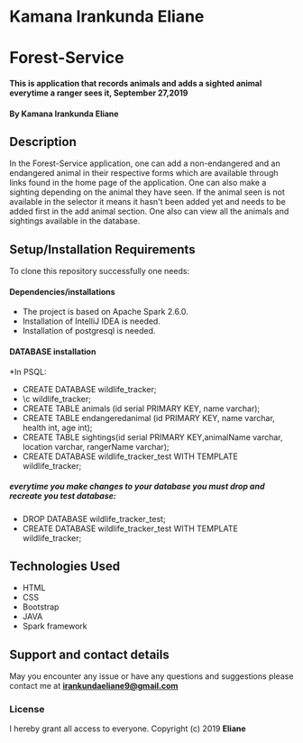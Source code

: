 # Kamana Irankunda Eliane
# Forest-Service
#### This is application that records animals and adds a sighted animal everytime a ranger sees it, September 27,2019
#### By **Kamana Irankunda Eliane**
## Description
In the Forest-Service application, one can add a non-endangered and an endangered animal in their respective forms which are available through links found in the home page of the application. One can also make a sighting depending on the animal they have seen. If the animal seen is not available in the selector it means it hasn't been added yet and needs to be added first in the add animal section. One also can view all the animals and sightings available in the database. 
## Setup/Installation Requirements
To clone this repository successfully one needs:
#### Dependencies/installations
* The project is based on Apache Spark 2.6.0.
* Installation of IntelliJ IDEA is needed.
* Installation of postgresql is needed.
#### DATABASE installation
*In PSQL:
* CREATE DATABASE wildlife_tracker;
*  \c wildlife_tracker;
* CREATE TABLE animals (id serial PRIMARY KEY, name varchar);
* CREATE TABLE endangeredanimal (id PRIMARY KEY, name varchar, health int, age int);
* CREATE TABLE sightings(id serial PRIMARY KEY,animalName varchar, location varchar, rangerName varchar);
* CREATE DATABASE wildlife_tracker_test WITH TEMPLATE wildlife_tracker;
##### everytime you make changes to your database you must drop and recreate you test database:
* DROP DATABASE wildlife_tracker_test;
* CREATE DATABASE wildlife_tracker_test WITH TEMPLATE wildlife_tracker;
## Technologies Used
* HTML
* CSS
* Bootstrap
* JAVA
* Spark framework
## Support and contact details
May you encounter any issue or have any questions and suggestions please contact me at **irankundaeliane9@gmail.com**
### License
I hereby grant all access to everyone. 
Copyright (c) 2019 **Eliane**
